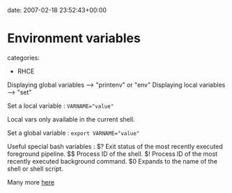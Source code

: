 


date: 2007-02-18 23:52:43+00:00


# Environment variables

categories:
- RHCE


Displaying global variables --> "printenv" or "env"
Displaying local variables --> "set"

Set a local variable :
`VARNAME="value"`

Local vars only available in the current shell.

Set a global variable :
`export VARNAME="value"`

Useful special bash variables :
$?	Exit status of the most recently executed foreground pipeline.
$$	Process ID of the shell.
$!	Process ID of the most recently executed background command.
$0	Expands to the name of the shell or shell script.

Many more [here](http://tldp.org/LDP/Bash-Beginners-Guide/html/sect_03_02.html)
